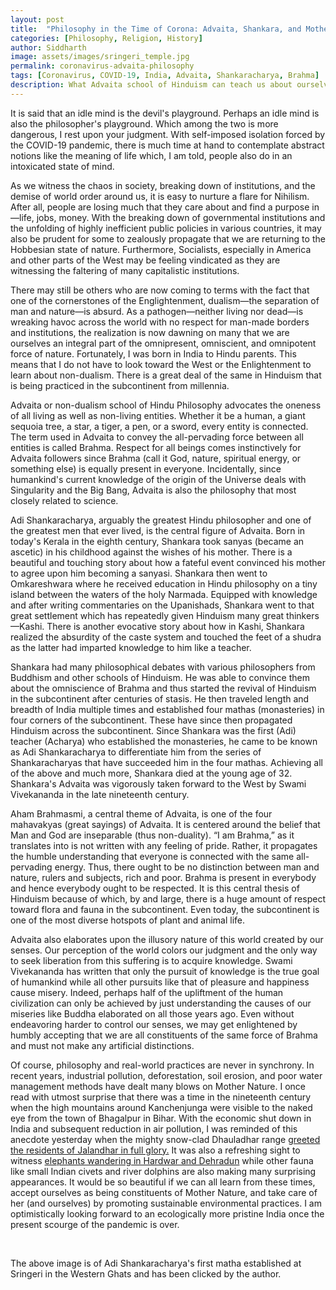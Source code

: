 ```yaml
---
layout: post
title:  "Philosophy in the Time of Corona: Advaita, Shankara, and Mother Nature"
categories: [Philosophy, Religion, History]
author: Siddharth
image: assets/images/sringeri_temple.jpg
permalink: coronavirus-advaita-philosophy
tags: [Coronavirus, COVID-19, India, Advaita, Shankaracharya, Brahma]
description: What Advaita school of Hinduism can teach us about ourselves and Mother Nature during the Coronavirus pandemic?
---
```

It is said that an idle mind is the devil's playground. Perhaps an idle mind is also the philosopher's playground. Which among the two is more dangerous, I rest upon your judgment. With self-imposed isolation forced by the COVID-19 pandemic, there is much time at hand to contemplate abstract notions like the meaning of life which, I am told, people also do in an intoxicated state of mind. 
 
As we witness the chaos in society, breaking down of institutions, and the demise of world order around us, it is easy to nurture a flare for Nihilism. After all, people are losing much that they care about and find a purpose in—life, jobs, money. With the breaking down of governmental institutions and the unfolding of highly inefficient public policies in various countries, it may also be prudent for some to zealously propagate that we are returning to the Hobbesian state of nature. Furthermore, Socialists, especially in America and other parts of the West may be feeling vindicated as they are witnessing the faltering of many capitalistic institutions. 

There may still be others who are now coming to terms with the fact that one of the cornerstones of the Englightenment, dualism—the separation of man and nature—is absurd. As a pathogen—neither living nor dead—is wreaking havoc across the world with no respect for man-made borders and institutions, the realization is now dawning on many that we are ourselves an integral part of the omnipresent, omniscient, and omnipotent force of nature. Fortunately, I was born in India to Hindu parents. This means that I do not have to look toward the West or the Enlightenment to learn about non-dualism. There is a great deal of the same in Hinduism that is being practiced in the subcontinent from millennia.

Advaita or non-dualism school of Hindu Philosophy advocates the oneness of all living as well as non-living entities. Whether it be a human, a giant sequoia tree, a star, a tiger, a pen, or a sword, every entity is connected. The term used in Advaita to convey the all-pervading force between all entities is called Brahma. Respect for all beings comes instinctively for Advaita followers since Brahma (call it God, nature, spiritual energy, or something else) is equally present in everyone. Incidentally, since humankind's current knowledge of the origin of the Universe deals with Singularity and the Big Bang, Advaita is also the philosophy that most closely related to science. 

Adi Shankaracharya, arguably the greatest Hindu philosopher and one of the greatest men that ever lived, is the central figure of Advaita. Born in today's Kerala in the eighth century, Shankara took sanyas (became an ascetic) in his childhood against the wishes of his mother. There is a beautiful and touching story about how a fateful event convinced his mother to agree upon him becoming a sanyasi. Shankara then went to Omkareshwara where he received education in Hindu philosophy on a tiny island between the waters of the holy Narmada. Equipped with knowledge and after writing commentaries on the Upanishads, Shankara went to that great settlement which has repeatedly given Hinduism many great thinkers—Kashi. There is another evocative story about how in Kashi, Shankara realized the absurdity of the caste system and touched the feet of a shudra as the latter had imparted knowledge to him like a teacher.

Shankara had many philosophical debates with various philosophers from Buddhism and other schools of Hinduism. He was able to convince them about the omniscience of Brahma and thus started the revival of Hinduism in the subcontinent after centuries of stasis. He then traveled length and breadth of India multiple times and established four mathas (monasteries) in four corners of the subcontinent. These have since then propagated Hinduism across the subcontinent. Since Shankara was the first (Adi) teacher (Acharya) who established the monasteries, he came to be known as Adi Shankaracharya to differentiate him from the series of Shankaracharyas that have succeeded him in the four mathas. Achieving all of the above and much more, Shankara died at the young age of 32. Shankara's Advaita was vigorously taken forward to the West by Swami Vivekananda in the late nineteenth century.

Aham Brahmasmi, a central theme of Advaita, is one of the four mahavakyas (great sayings) of Advaita. It is centered around the belief that Man and God are inseparable (thus non-duality). &ldquo;I am Brahma,&rdquo; as it translates into is not written with any feeling of pride. Rather, it propagates the humble understanding that everyone is connected with the same all-pervading energy. Thus, there ought to be no distinction between man and nature, rulers and subjects, rich and poor. Brahma is present in everybody and hence everybody ought to be respected. It is this central thesis of Hinduism because of which, by and large, there is a huge amount of respect toward flora and fauna in the subcontinent. Even today, the subcontinent is one of the most diverse hotspots of plant and animal life.

Advaita also elaborates upon the illusory nature of this world created by our senses. Our perception of the world colors our judgment and the only way to seek liberation from this suffering is to acquire knowledge. Swami Vivekananda has written that only the pursuit of knowledge is the true goal of humankind while all other pursuits like that of pleasure and happiness cause misery. Indeed, perhaps half of the upliftment of the human civilization can only be achieved by just understanding the causes of our miseries like Buddha elaborated on all those years ago. Even without endeavoring harder to control our senses, we may get enlightened by humbly accepting that we are all constituents of the same force of Brahma and must not make any artificial distinctions.

Of course, philosophy and real-world practices are never in synchrony. In recent years, industrial pollution, deforestation, soil erosion, and poor water management methods have dealt many blows on Mother Nature. I once read with utmost surprise that there was a time in the nineteenth century when the high mountains around Kanchenjunga were visible to the naked eye from the town of Bhagalpur in Bihar. With the economic shut down in India and subsequent reduction in air pollution, I was reminded of this anecdote yesterday when the mighty snow-clad Dhauladhar range <a target="_blank" href="https://www.indiatoday.in/trending-news/story/jalandhar-sees-dhauladhar-range-the-first-time-ever-stunned-internet-thanks-lockdown-1662978-2020-04-03">greeted the residents of Jalandhar in full glory.</a> It was also a refreshing sight to witness <a target="_blank" href="https://twitter.com/verma_akash/status/1245448101415927809">elephants wandering in Hardwar and Dehradun</a> while other fauna like small Indian civets and river dolphins are also making many surprising appearances. It would be so beautiful if we can all learn from these times, accept ourselves as being constituents of Mother Nature, and take care of her (and ourselves) by promoting sustainable environmental practices. I am optimistically looking forward to an ecologically more pristine India once the present scourge of the pandemic is over.

<br>

The above image is of Adi Shankaracharya's first matha established at Sringeri in the Western Ghats and has been clicked by the author.